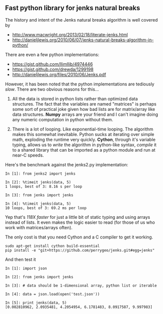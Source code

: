 ## Fast python library for jenks natural breaks

The history and intent of the Jenks natural breaks algorithm is well covered by

* http://www.macwright.org/2013/02/18/literate-jenks.html
* http://danieljlewis.org/2010/06/07/jenks-natural-breaks-algorithm-in-python/

There are even a few python implementations:

* https://gist.github.com/llimllib/4974446
* https://gist.github.com/drewda/1299198
* http://danieljlewis.org/files/2010/06/Jenks.pdf

However, it has been noted that the python implementations are tediously *slow*. There are two obvious reasons for this...

1. All the data is stored in python lists rather than optimized data structures. The fact that the variables are named "matrices" is perhaps some sort of practical joke given how bad lists are for matrix/array like data structures. **Numpy** arrays are your friend and I can't imagine doing any numeric computation in python without them. 

2. There is a lot of looping. Like exponential-time looping. The algorithm makes this somewhat inevitable. Python sucks at iterating over simple math, exploding the runtime very quickly. **Cython**, through it's variable typing, allows us to *write* the algorithm in python-like syntax, *compile* it to a shared library that can be imported as a python module and run at near-C speeds. 

Here's the benchmark against the jenks2.py implementation:

```
In [1]: from jenks2 import jenks

In [2]: %timeit jenks(data, 5)
1 loops, best of 3: 8.16 s per loop

In [3]: from jenks import jenks

In [4]: %timeit jenks(data, 5)
10 loops, best of 3: 69.2 ms per loop
```

Yep that's *118X faster* for just a little bit of static typing and using arrays instead of lists. It even makes the logic easier to read (for those of us who work with matrices/arrays often).

The only cost is that you need Cython and a C compiler to get it working. 

```
sudo apt-get install cython build-essential
pip install -e "git+https://github.com/perrygeo/jenks.git#egg=jenks"
```

And then test it
```
In [1]: import json

In [2]: from jenks import jenks

In [3]: # data should be 1-dimensional array, python list or iterable 

In [4]: data = json.load(open('test.json')) 

In [5]: print jenks(data, 5)
[0.002810962, 2.0935481, 4.2054954, 6.1781483, 8.0917587, 9.997983]
```
